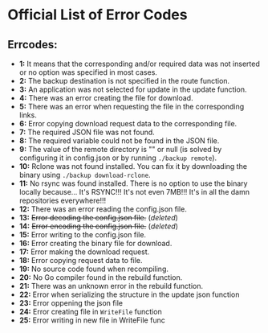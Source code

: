 # Official List of Error Codes

## Errcodes:
- **1:** It means that the corresponding and/or required data was not inserted or no option was specified in most cases.
- **2:** The backup destination is not specified in the route function.
- **3:** An application was not selected for update in the update function.
- **4:** There was an error creating the file for download.
- **5:** There was an error when requesting the file in the corresponding links.
- **6:** Error copying download request data to the corresponding file.
- **7:** The required JSON file was not found.
- **8:** The required variable could not be found in the JSON file.
- **9:** The value of the remote directory is "" or null (is solved by configuring it in config.json or by running `./backup remote`).
- **10:** Rclone was not found installed. You can fix it by downloading the binary using `./backup download-rclone`.
- **11:** No rsync was found installed. There is no option to use the binary locally because... It's RSYNC!!! It's not even 7MB!!! It's in all the damn repositories everywhere!!!
- **12:** There was an error reading the config.json file.
- **13:** ~~Error decoding the config.json file.~~ (*deleted*)
- **14:** ~~Error encoding the config.json file.~~ (*deleted*)
- **15:** Error writing to the config.json file.
- **16:** Error creating the binary file for download.
- **17:** Error making the download request.
- **18:** Error copying request data to file.
- **19:** No source code found when recompiling.
- **20:** No Go compiler found in the rebuild function.
- **21:** There was an unknown error in the rebuild function.
- **22:** Error when serializing the structure in the update json function
- **23:** Error oppening the json file
- **24:** Error creating file in `WriteFile` function 
- **25:** Error writing in new file in WriteFile func
